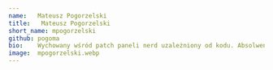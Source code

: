 ```yaml
---
name:   Mateusz Pogorzelski
title:   Mateusz Pogorzelski
short_name: mpogorzelski
github: pogoma
bio:    Wychowany wśród patch paneli nerd uzależniony od kodu. Absolwent Politechniki Poznańskiej. Na co dzień full stack developer w zespole Eximee. Pasjonat inżynierii wstecznej i przetwarzania języka naturalnego.
image:  mpogorzelski.webp
---
```

